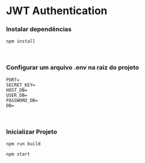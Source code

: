 # JWT Authentication


### Instalar dependências
```
npm install 
```

<br>

<!-- ### Criar banco de dados pelo MYSQL 

#### Tabela products
| id        | name     | description |
|--------------|-----------|------------|
| 1 | Coca Cola| Garrafa de vidro de 1l |
|2          | Sprit       |Lata de 350ml|

#### Tabela products
|id            |name       |password    |
|--------------|-----------|------------|
|     1        |    Maria  | 123456     |

<br> -->

### Configurar um arquivo .env na raiz do projeto
```
PORT=
SECRET_KEY=
HOST_DB=
USER_DB=
PASSWORD_DB=
DB=
```
<br>

### Inicializar Projeto

```
npm run build 
```
```
npm start
```